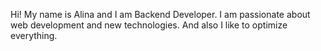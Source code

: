 Hi! My name is Alina and I am Backend Developer.
I am passionate about web development and new technologies.
And also I like to optimize everything. 
